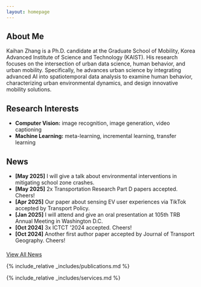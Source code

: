 ```yaml
---
layout: homepage
---
```


## About Me

Kaihan Zhang is a Ph.D. candidate at the Graduate School of Mobility, Korea Advanced Institute of Science and Technology (KAIST). His research focuses on the intersection of urban data science, human behavior, and urban mobility. Specifically, he advances urban science by integrating advanced AI into spatiotemporal data analysis to examine human behavior, characterizing urban environmental dynamics, and design innovative mobility solutions.

## Research Interests

- **Computer Vision:** image recognition, image generation, video captioning
- **Machine Learning:** meta-learning, incremental learning, transfer learning

## News

- **[May 2025]** I will give a talk about environmental interventions in mitigating school zone crashes.
- **[May 2025]** 2x Transportation Research Part D papers accepted. Cheers!
- **[Apr 2025]** Our paper about sensing EV user experiences via TikTok accepted by Transport Policy.
- **[Jan 2025]** I will attend and give an oral presentation at 105th TRB Annual Meeting in Washington D.C.
- **[Oct 2024]** 3x ICTCT '2024 accepted. Cheers!
- **[Oct 2024]** Another first author paper accepted by Journal of Transport Geography. Cheers!

<div style="margin-top: 20px;">
  <a href="./all_news" class="button">View All News</a>
</div>

{% include_relative _includes/publications.md %}

{% include_relative _includes/services.md %}
